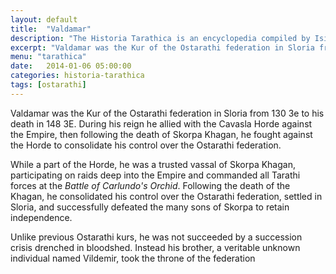 ```yaml
---
layout: default
title:  "Valdamar"
description: "The Historia Tarathica is an encyclopedia compiled by Isidro de Mercer in the 319th year of the Third Era. It forms a bridge between a condensed epitome of classical learning of the latter part of the Second Age, and the slowly growing knowledge of the early years of the First Age."
excerpt: "Valdamar was the Kur of the Ostarathi federation in Sloria from 130 3e to his death in 148 3E."
menu: "tarathica"
date:   2014-01-06 05:00:00
categories: historia-tarathica
tags: [ostarathi]
---
```


Valdamar was the Kur of the Ostarathi federation in Sloria from 130 3e to his death in 148 3E. During his reign he allied with the Cavasla Horde against the Empire, then following the death of Skorpa Khagan, he fought against the Horde to consolidate his control over the Ostarathi federation.

While a part of the Horde, he was a trusted vassal of Skorpa Khagan, participating on raids deep into the Empire and commanded all Tarathi forces at the *Battle of Carlundo's Orchid*. Following the death of the Khagan, he consolidated his control over the Ostarathi federation, settled in Sloria, and successfully defeated the many sons of Skorpa to retain independence.

Unlike previous Ostarathi kurs, he was not succeeded by a succession crisis drenched in bloodshed. Instead his brother, a veritable unknown individual named Vildemir, took the throne of the federation

